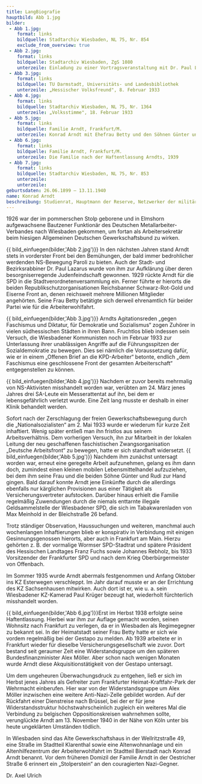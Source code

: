 ```yaml
---
title: LangBiografie
hauptbild: Abb 1.jpg
bilder:
 - Abb 1.jpg:
    format: links
    bildquelle: Stadtarchiv Wiesbaden, NL 75, Nr. 854
    exclude_from_overview: true
 - Abb 2.jpg:
    format: links
    bildquelle: Stadtarchiv Wiesbaden, ZgS 1080
    unterzeile: Einladung zu einer Vortragsveranstaltung mit Dr. Paul Lazarus, 1930
 - Abb 3.jpg:
    format: links
    bildquelle: TU Darmstadt, Universitäts- und Landesbibliothek
    unterzeile: „Hessischer Volksfreund", 8. Februar 1933
 - Abb 4.jpg:
    format: links
    bildquelle: Stadtarchiv Wiesbaden, NL 75, Nr. 1364
    unterzeile: „Volksstimme", 18. Februar 1933
 - Abb 5.jpg:
    format: links
    bildquelle: Familie Arndt, Frankfurt/M.
    unterzeile: Konrad Arndt mit Ehefrau Betty und den Söhnen Günter und Rudi (r.) während eines Ausflugs zum Chausseehaus, 1933
 - Abb 6.jpg:
    format: links
    bildquelle: Familie Arndt, Frankfurt/M.
    unterzeile: Die Familie nach der Haftentlassung Arndts, 1939
 - Abb 7.jpg:
    format: links
    bildquelle: Stadtarchiv Wiesbaden, NL 75, Nr. 853
    unterzeile: 
    unterzeile:
geburtsdaten: 26.06.1899 – 13.11.1940
name: Konrad Arndt
beschreibung: Studienrat, Hauptmann der Reserve, Netzwerker der militärisch-bürgerlichen Opposition, von den Verschwörern des „20. Juli“ als Kulturstaatssekretär vorgesehen
---
```




1926 war der im pommerschen Stolp geborene und in Elmshorn aufgewachsene
Bautzener Funktionär des Deutschen Metallarbeiter-Verbandes nach
Wiesbaden gekommen, um fortan als Arbeitersekretär beim hiesigen
Allgemeinen Deutschen Gewerkschaftsbund zu wirken.


{{ bild_einfuegen(bilder,'Abb 2.jpg')}}
In den nächsten Jahren stand Arndt stets in vorderster Front bei den
Bemühungen, der bald immer bedrohlicher werdenden NS-Bewegung Paroli zu
bieten. Auch der Stadt- und Bezirksrabbiner Dr. Paul Lazarus wurde von
ihm zur Aufklärung über deren besorgniserregende Judenfeindschaft
gewonnen. 1929 rückte Arndt für die SPD in die
Stadtverordnetenversammlung ein. Ferner führte er hierorts die beiden
Republikschutzorganisationen Reichsbanner Schwarz-Rot-Gold und Eiserne
Front an, denen reichsweit mehrere Millionen Mitglieder angehörten.
Seine Frau Betty betätigte sich derweil ehrenamtlich für beider Partei
wie für die Arbeiterwohlfahrt.

{{ bild_einfuegen(bilder,'Abb 3.jpg')}}
Arndts Agitationsreden „gegen Faschismus und Diktatur, für Demokratie
und Sozialismus“ zogen Zuhörer in vielen südhessischen Städten in ihren
Bann. Fruchtlos blieb indessen sein Versuch, die Wiesbadener Kommunisten
noch im Februar 1933 zur Unterlassung ihrer unablässigen Angriffe auf
die Führungsspitzen der Sozialdemokratie zu bewegen. Dies sei nämlich
die Voraussetzung dafür, wie er in einem „Offenen Brief an die
KPD-Arbeiter“ betonte, endlich „dem Faschismus eine geschlossene Front
der gesamten Arbeiterschaft“ entgegenstellen zu können.

{{ bild_einfuegen(bilder,'Abb 4.jpg')}}
Nachdem er zuvor bereits mehrmalig von NS-Aktivisten misshandelt worden
war, verübten am 24. März jenes Jahres drei SA-Leute ein Messerattentat
auf ihn, bei dem er lebensgefährlich verletzt wurde. Eine Zeit lang
musste er deshalb in einer Klinik behandelt werden.

Sofort nach der Zerschlagung der freien Gewerkschaftsbewegung durch die
„Nationalsozialisten“ am 2. Mai 1933 wurde er wiederum für kurze Zeit
inhaftiert. Wenig später entließ man ihn fristlos aus seinem
Arbeitsverhältnis. Dem vorherigen Versuch, ihn zur Mitarbeit in der
lokalen Leitung der neu geschaffenen faschistischen Zwangsorganisation
„Deutsche Arbeitsfront“ zu bewegen, hatte er sich standhaft widersetzt.
{{ bild_einfuegen(bilder,'Abb 5.jpg')}}
Nachdem ihm zunächst untersagt worden war, erneut eine geregelte Arbeit
aufzunehmen, gelang es ihm dann doch, zumindest einen kleinen mobilen
Lebensmittelhandel aufzuziehen, bei dem ihm seine Frau und die beiden
Söhne Günter und Rudi zur Hand gingen. Bald darauf konnte Arndt jene
Einkünfte durch die allerdings ebenfalls nur kärglichen Provisionen aus
einer Tätigkeit als Versicherungsvertreter aufstocken. Darüber hinaus
erhielt die Familie regelmäßig Zuwendungen durch die niemals enttarnte
illegale Geldsammelstelle der Wiesbadener SPD, die sich im
Tabakwarenladen von Max Meinhold in der Bleichstraße 26 befand.

Trotz ständiger Observation, Haussuchungen und weiteren, manchmal auch
wochenlangen Inhaftierungen blieb er konspirativ in Verbindung mit
einigen Gesinnungsgenossen hierorts, aber auch in Frankfurt am Main.
Hierzu gehörten z. B. der vormalige Wormser SPD-Stadtrat und spätere
Präsident des Hessischen Landtages Franz Fuchs sowie Johannes Rebholz,
bis 1933 Vorsitzender der Frankfurter SPD und nach dem Krieg
Oberbürgermeister von Offenbach.

Im Sommer 1935 wurde Arndt abermals festgenommen und Anfang Oktober ins
KZ Esterwegen verschleppt. Im Jahr darauf musste er an der Errichtung
des KZ Sachsenhausen mitwirken. Auch dort ist er, wie u. a. sein
Wiesbadener KZ-Kamerad Paul Krüger bezeugt hat, wiederholt fürchterlich
misshandelt worden.

{{ bild_einfuegen(bilder,'Abb 6.jpg')}}Erst im Herbst 1938 erfolgte seine Haftentlassung. Hierbei war ihm zur
Auflage gemacht worden, seinen Wohnsitz nach Frankfurt zu verlegen, da
er in Wiesbaden als Regimegegner zu bekannt sei. In der Heimatstadt
seiner Frau Betty hatte er sich wie vordem regelmäßig bei der Gestapo zu
melden. Ab 1939 arbeitete er in Frankfurt wieder für dieselbe
Versicherungsgesellschaft wie zuvor. Dort bestand seit geraumer Zeit
eine Widerstandsgruppe um den späteren Bundesfinanzminister Alex Möller.
Aber schon nach wenigen Monaten wurde Arndt diese Akquisitionstätigkeit
von der Gestapo untersagt.

Um dem ungeheuren Überwachungsdruck zu entgehen, ließ er sich im Herbst
jenes Jahres als Gefreiter zum Frankfurter Heimat-Kraftfahr-Park der
Wehrmacht einberufen. Hier war von der Widerstandsgruppe um Alex Möller
inzwischen eine weitere Anti-Nazi-Zelle gebildet worden. Auf der
Rückfahrt einer Dienstreise nach Brüssel, bei der er für jene
Widerstandsstruktur höchstwahrscheinlich zugleich ein weiteres Mal die
Verbindung zu belgischen Oppositionskreisen wahrnehmen sollte,
verunglückte Arndt am 13. November 1940 in der Nähe von Köln unter bis
heute ungeklärten Umständen tödlich.

In Wiesbaden sind das Alte Gewerkschaftshaus in der Wellritzstraße 49,
eine Straße im Stadtteil Klarenthal sowie eine Altenwohnanlage und ein
Altenhilfezentrum der Arbeiterwohlfahrt im Stadtteil Bierstadt nach
Konrad Arndt benannt. Vor dem früheren Domizil der Familie Arndt in der
Oestricher Straße 6 erinnert ein „Stolperstein“ an den couragierten
Nazi-Gegner.

Dr. Axel Ulrich
